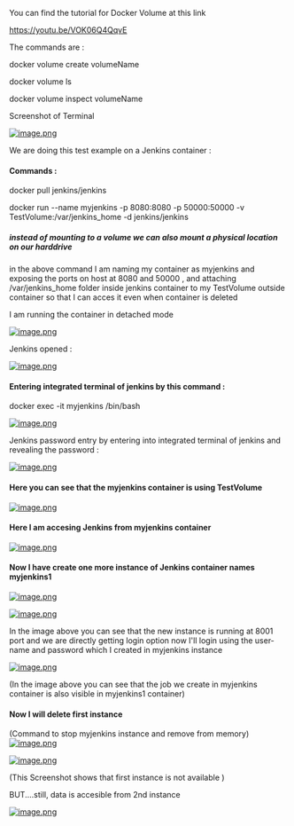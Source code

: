 You can find the tutorial for Docker Volume at this link 

https://youtu.be/VOK06Q4QqvE

The commands are : 

docker volume create volumeName

docker volume ls

docker volume inspect volumeName

Screenshot of Terminal 

[![image.png](https://i.postimg.cc/FzpVg4B2/image.png)](https://postimg.cc/QKB7hRsb)

We are doing this test example on a Jenkins container :

#### Commands : 

docker pull jenkins/jenkins

docker run --name myjenkins -p 8080:8080 -p 50000:50000 -v TestVolume:/var/jenkins_home -d jenkins/jenkins

##### instead of mounting to a volume we can also mount a physical location on our harddrive

in the above command I am naming my container as myjenkins and exposing the ports on host at 8080 and 50000 , and attaching /var/jenkins_home folder inside jenkins container to my TestVolume outside container so that I can acces it even when container is deleted

I am running the container in detached mode

[![image.png](https://i.postimg.cc/HscvQJ2m/image.png)](https://postimg.cc/F7vxvH8C)

Jenkins opened : 

[![image.png](https://i.postimg.cc/ncT7hxgD/image.png)](https://postimg.cc/0bMrVT8k)

#### Entering integrated terminal of jenkins by this command : 

docker exec -it myjenkins /bin/bash

[![image.png](https://i.postimg.cc/QxS4GRq6/image.png)](https://postimg.cc/bsDH1VWb)

Jenkins password entry by entering into integrated terminal of jenkins and revealing the password : 


[![image.png](https://i.postimg.cc/XNkBs3Vz/image.png)](https://postimg.cc/bddvv7Sx)

#### Here you can see that the myjenkins container is using TestVolume

[![image.png](https://i.postimg.cc/CKMwLTyz/image.png)](https://postimg.cc/75RFmRZk)

#### Here I am accesing Jenkins from myjenkins container

[![image.png](https://i.postimg.cc/kXPwFtct/image.png)](https://postimg.cc/c6TQdCPs)

#### Now I have create one more instance of Jenkins container names myjenkins1

[![image.png](https://i.postimg.cc/C5gDDbgh/image.png)](https://postimg.cc/hz2fRzv6)

[![image.png](https://i.postimg.cc/ZRh0DZDj/image.png)](https://postimg.cc/KKJZ1Xbg)

In the image above you can see that the new instance is running at 8001 port and we are directly getting login option now I'll login using the user-name and password which I created in myjenkins instance

[![image.png](https://i.postimg.cc/kMTXWx9T/image.png)](https://postimg.cc/14NQQV8F)

(In the image above you can see that the job we create in myjenkins container is also visible in myjenkins1 container)

#### Now I will delete first instance

(Command to stop myjenkins instance and remove from memory)
[![image.png](https://i.postimg.cc/Zn2GVYw5/image.png)](https://postimg.cc/8fdXCG82)


[![image.png](https://i.postimg.cc/fRmNqXnn/image.png)](https://postimg.cc/68Wgy8pY)

(This Screenshot shows that first instance is not available )

BUT....still, data is accesible from 2nd instance

[![image.png](https://i.postimg.cc/cH52L4yB/image.png)](https://postimg.cc/KkBJ9bY1)
